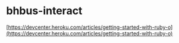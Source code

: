 # bhbus-interact

[https://devcenter.heroku.com/articles/getting-started-with-ruby-o](https://devcenter.heroku.com/articles/getting-started-with-ruby-o)
